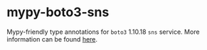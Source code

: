 # mypy-boto3-sns

Mypy-friendly type annotations for `boto3` 1.10.18 `sns` service.
More information can be found [here](https://github.com/vemel/mypy_boto3).